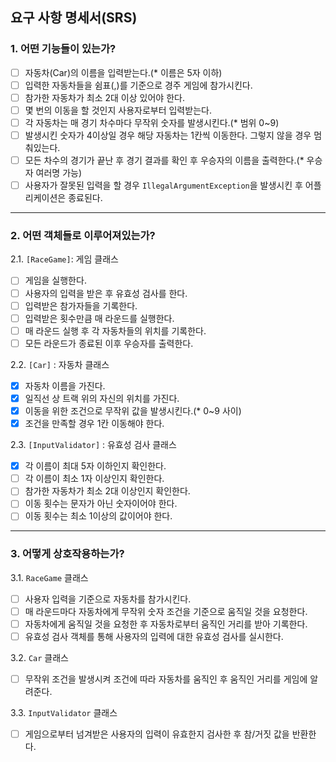 ## 요구 사항 명세서(SRS)
### 1. 어떤 기능들이 있는가?
- [ ] 자동차(Car)의 이름을 입력받는다.(* 이름은 5자 이하)
- [ ] 입력한 자동차들을 쉼표(,)를 기준으로 경주 게임에 참가시킨다.
- [ ] 참가한 자동차가 최소 2대 이상 있어야 한다.
- [ ] 몇 번의 이동을 할 것인지 사용자로부터 입력받는다.
- [ ] 각 자동차는 매 경기 차수마다 무작위 숫자를 발생시킨다.(* 범위 0~9)
- [ ] 발생시킨 숫자가 4이상일 경우 해당 자동차는 1칸씩 이동한다. 그렇지 않을 경우 멈춰있는다.
- [ ] 모든 차수의 경기가 끝난 후 경기 결과를 확인 후 우승자의 이름을 출력한다.(* 우승자 여러명 가능)
- [ ] 사용자가 잘못된 입력을 할 경우 `IllegalArgumentException`을 발생시킨 후 어플리케이션은 종료된다.
---
### 2. 어떤 객체들로 이루어져있는가?
2.1. `[RaceGame]`: 게임 클래스
   - [ ] 게임을 실행한다.
   - [ ] 사용자의 입력을 받은 후 유효성 검사를 한다.
   - [ ] 입력받은 참가자들을 기록한다.
   - [ ] 입력받은 횟수만큼 매 라운드를 실행한다.
   - [ ] 매 라운드 실행 후 각 자동차들의 위치를 기록한다.
   - [ ] 모든 라운드가 종료된 이후 우승자를 출력한다.

2.2. `[Car]` : 자동차 클래스
   - [x] 자동차 이름을 가진다.
   - [x] 일직선 상 트랙 위의 자신의 위치를 가진다.
   - [x] 이동을 위한 조건으로 무작위 값을 발생시킨다.(* 0~9 사이)
   - [x] 조건을 만족할 경우 1칸 이동해야 한다.

2.3. `[InputValidator]` : 유효성 검사 클래스
   - [x] 각 이름이 최대 5자 이하인지 확인한다.
   - [ ] 각 이름이 최소 1자 이상인지 확인한다.
   - [ ] 참가한 자동차가 최소 2대 이상인지 확인한다.
   - [ ] 이동 횟수는 문자가 아닌 숫자이어야 한다.
   - [ ] 이동 횟수는 최소 1이상의 값이어야 한다.
---
### 3. 어떻게 상호작용하는가?
3.1. `RaceGame` 클래스
  - [ ] 사용자 입력을 기준으로 자동차를 참가시킨다.
  - [ ] 매 라운드마다 자동차에게 무작위 숫자 조건을 기준으로 움직일 것을 요청한다.
  - [ ] 자동차에게 움직일 것을 요청한 후 자동차로부터 움직인 거리를 받아 기록한다.
  - [ ] 유효성 검사 객체를 통해 사용자의 입력에 대한 유효성 검사를 실시한다.

3.2. `Car` 클래스
  - [ ] 무작위 조건을 발생시켜 조건에 따라 자동차를 움직인 후 움직인 거리를 게임에 알려준다.

3.3. `InputValidator` 클래스
  - [ ] 게임으로부터 넘겨받은 사용자의 입력이 유효한지 검사한 후 참/거짓 값을 반환한다.